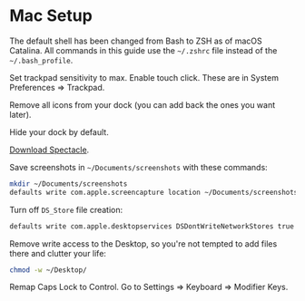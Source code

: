 # Mac Setup

The default shell has been changed from Bash to ZSH as of macOS Catalina.  All commands in this guide use the `~/.zshrc` file instead of the `~/.bash_profile`.

Set trackpad sensitivity to max.  Enable touch click.  These are in System Preferences => Trackpad.

Remove all icons from your dock (you can add back the ones you want later).

Hide your dock by default.

[Download Spectacle](https://www.spectacleapp.com/).

Save screenshots in `~/Documents/screenshots` with these commands:

```bash
mkdir ~/Documents/screenshots
defaults write com.apple.screencapture location ~/Documents/screenshots
```

Turn off `DS_Store` file creation:

```bash
defaults write com.apple.desktopservices DSDontWriteNetworkStores true
```

Remove write access to the Desktop, so you're not tempted to add files there and clutter your life:

```bash
chmod -w ~/Desktop/
```

Remap Caps Lock to Control.  Go to Settings => Keyboard => Modifier Keys.

